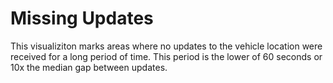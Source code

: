 # Missing Updates

This visualiziton marks areas where no updates to the vehicle location were received for a long period of time.  This period is the lower of 60 seconds or 10x the median gap between updates.

